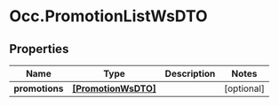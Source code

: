 # Occ.PromotionListWsDTO

## Properties
Name | Type | Description | Notes
------------ | ------------- | ------------- | -------------
**promotions** | [**[PromotionWsDTO]**](PromotionWsDTO.md) |  | [optional] 


